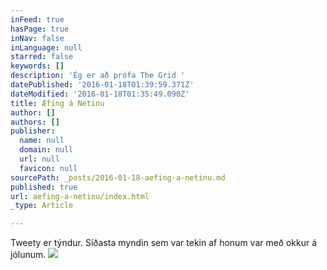 ```yaml
---
inFeed: true
hasPage: true
inNav: false
inLanguage: null
starred: false
keywords: []
description: 'Ég er að prófa The Grid '
datePublished: '2016-01-18T01:39:59.371Z'
dateModified: '2016-01-18T01:35:49.090Z'
title: Æfing á Netinu
author: []
authors: []
publisher:
  name: null
  domain: null
  url: null
  favicon: null
sourcePath: _posts/2016-01-18-aefing-a-netinu.md
published: true
url: aefing-a-netinu/index.html
_type: Article

---
```

Tweety er týndur. Síðasta myndin sem var tekin af honum var með okkur á jólunum. ![](https://the-grid-user-content.s3-us-west-2.amazonaws.com/bf83a7c9-dd18-4893-901a-174647ce15e5.jpg)